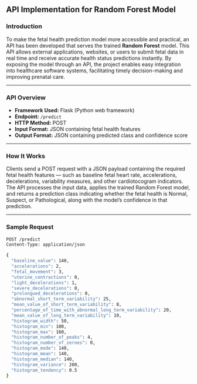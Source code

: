 ## API Implementation for Random Forest Model

### Introduction

To make the fetal health prediction model more accessible and practical, an API has been developed that serves the trained **Random Forest** model. This API allows external applications, websites, or users to submit fetal data in real time and receive accurate health status predictions instantly. By exposing the model through an API, the project enables easy integration into healthcare software systems, facilitating timely decision-making and improving prenatal care.

---

### API Overview

- **Framework Used:** Flask (Python web framework)
- **Endpoint:** `/predict`
- **HTTP Method:** POST
- **Input Format:** JSON containing fetal health features
- **Output Format:** JSON containing predicted class and confidence score

---

### How It Works

Clients send a POST request with a JSON payload containing the required fetal health features — such as baseline fetal heart rate, accelerations, decelerations, variability measures, and other cardiotocogram indicators. The API processes the input data, applies the trained Random Forest model, and returns a prediction class indicating whether the fetal health is Normal, Suspect, or Pathological, along with the model’s confidence in that prediction.

---

### Sample Request

```bash
POST /predict
Content-Type: application/json

{
  "baseline_value": 140,
  "accelerations": 2,
  "fetal_movement": 3,
  "uterine_contractions": 0,
  "light_decelerations": 1,
  "severe_decelerations": 0,
  "prolongued_decelerations": 0,
  "abnormal_short_term_variability": 25,
  "mean_value_of_short_term_variability": 8,
  "percentage_of_time_with_abnormal_long_term_variability": 20,
  "mean_value_of_long_term_variability": 10,
  "histogram_width": 50,
  "histogram_min": 100,
  "histogram_max": 160,
  "histogram_number_of_peaks": 4,
  "histogram_number_of_zeroes": 0,
  "histogram_mode": 140,
  "histogram_mean": 140,
  "histogram_median": 140,
  "histogram_variance": 200,
  "histogram_tendency": 0.5
}
